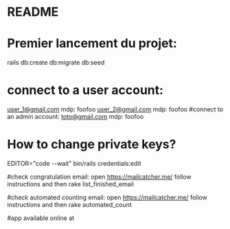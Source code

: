 # README

# Premier lancement du projet: 
rails db:create db:migrate db:seed 

# connect to a user account: 
user_1@gmail.com mdp: foofoo
user_2@gmail.com mdp: foofoo
#connect to an admin account: 
toto@gmail.com mdp: foofoo

# How to change private keys?
EDITOR="code --wait" bin/rails credentials:edit

#check congratulation email: 
open https://mailcatcher.me/ follow instructions and then rake list_finished_email

#check automated counting email: 
open https://mailcatcher.me/ follow instructions and then rake automated_count

#app available online at 